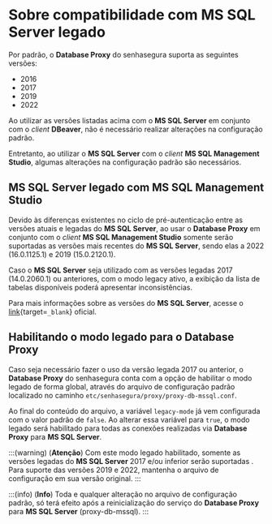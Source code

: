 # Sobre compatibilidade com MS SQL Server legado

Por padrão, o **Database Proxy** do senhasegura suporta as seguintes versões:

* 2016
* 2017
* 2019
* 2022 

Ao utilizar as versões listadas acima com o **MS SQL Server** em conjunto com o *client* **DBeaver**, não é necessário realizar alterações na configuração padrão.

Entretanto, ao utilizar o **MS SQL Server** com o *client* **MS SQL Management Studio**, algumas alterações na configuração padrão são necessários. 

## MS SQL Server legado com MS SQL Management Studio

Devido às diferenças existentes no ciclo de pré-autenticação entre as versões atuais e legadas do **MS SQL Server**, ao usar o **Database Proxy** em conjunto com o *client* **MS SQL Management Studio** somente serão suportadas as versões mais recentes do **MS SQL Server**, sendo elas a 2022 (16.0.1125.1) e 2019 (15.0.2120.1).

Caso o **MS SQL Server** seja utilizado com as versões legadas 2017 (14.0.2060.1) ou anteriores, com o modo legacy ativo, a exibição da lista de tabelas disponíveis poderá apresentar inconsistências. 

Para mais informações sobre as versões do **MS SQL Server**, acesse o [link](https://learn.microsoft.com/en-us/troubleshoot/sql/releases/download-and-install-latest-updates){target=`_blank`} oficial.

## Habilitando o modo legado para o Database Proxy

Caso seja necessário fazer o uso da versão legada 2017 ou anterior, o **Database Proxy** do senhasegura conta com a opção de habilitar o modo legado de forma global, através do arquivo de configuração padrão localizado no caminho `etc/senhasegura/proxy/proxy-db-mssql.conf`.

Ao final do conteúdo do arquivo, a variável  `legacy-mode` já vem configurada com o valor padrão de `false`. Ao alterar essa variável para `true`, o modo legado será habilitado para todas as conexões realizadas via **Database Proxy** para **MS SQL Server**. 

:::(warning) (**Atenção**)
Com este modo legado habilitado, somente as versões legadas do **MS SQL Server** 2017 e/ou inferior serão suportadas . Para suporte das versões 2019 e 2022, mantenha o arquivo de configuração em sua versão original.
:::

:::(info) (**Info**)
Toda e qualquer alteração no arquivo de configuração padrão, só terá efeito após a reinicialização do serviço do **Database Proxy** para **MS SQL Server** (proxy-db-mssql).
:::
